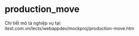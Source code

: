 # production_move
Chi tiết mô tả nghiệp vụ tại: itest.com.vn/lects/webappdev/mockproj/production-move.htm
